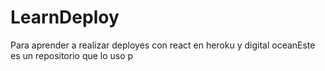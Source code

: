 # LearnDeploy
Para aprender a realizar  deployes  con react en heroku y digital oceanEste es un repositorio que lo uso p

